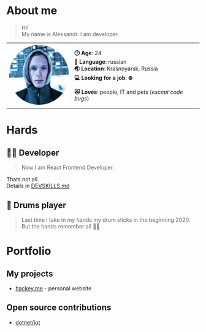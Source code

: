 # About me

> Hi!  
> My name is Aleksandr.
> I am developer.

<table><tr>
<td><img src="assets/images/ava360.png" width="160px"/></td>
<td>

**🕑 Age**: 24  
**🤪 Language**: russian  
**🌏 Location**: Krasnoyarsk, Russia  
**💻 Looking for a job**: ⛔  

**😻 Loves**: people, IT and pets (*except code bugs*)  
</td>
</tr></table>


# Hards

## 👨‍💻 Developer
> Now I am React Frontend Developer.

Thats not all.  
Details in [DEVSKILLS.md](DEVSKILLS.md)

## 🥁 Drums player
> Last time i take in my hands my drum sticks in the beginning 2020.  
> But the hands remember all 🐱‍👤


# Portfolio

## My projects
- [hackey.me](https://hackey.me) - personal website

## Open source contributions
- [dotnet/iot](https://github.com/dotnet/iot/pulls?q=author%3Ahackey9)
